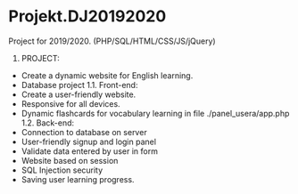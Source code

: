# Projekt.DJ20192020
Project for 2019/2020.
(PHP/SQL/HTML/CSS/JS/jQuery)
  
1. PROJECT:
  - Create a dynamic website for English learning.
  - Database project
1.1. Front-end:
  - Create a user-friendly website.
  - Responsive for all devices.
  - Dynamic flashcards for vocabulary learning in file ./panel_usera/app.php
1.2. Back-end:
  - Connection to database on server
  - User-friendly signup and login panel
  - Validate data entered by user in form
  - Website based on session
  - SQL Injection security
  - Saving user learning progress.
  
  
  
  
